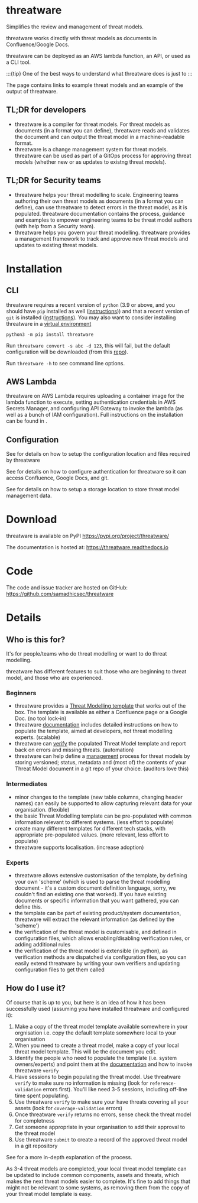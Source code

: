 # threatware
Simplifies the review and management of threat models.

threatware works directly with threat models as documents in Confluence/Google Docs.

threatware can be deployed as an AWS lambda function, an API, or used as a CLI tool.

:::{tip}
One of the best ways to understand what threatware does is just to [](./tryit.md)
:::

The [](./create/examples.md) page contains links to example threat models and an example of the output of threatware.

## TL;DR for developers
- threatware is a compiler for threat models.  For threat models as documents (in a format you can define), threatware reads and validates the document and can output the threat model in a machine-readable format.
- threatware is a change management system for threat models.  threatware can be used as part of a GitOps process for approving threat models (whether new or as updates to existng threat models).

## TL;DR for Security teams
- threatware helps your threat modelling to scale.  Engineering teams authoring their own threat models as documents (in a format you can define), can use threatware to detect errors in the threat model, as it is populated.  threatware documentation contains the process, guidance and examples to empower engineering teams to be threat model authors (with help from a Security team).
- threatware helps you govern your threat modelling.  threatware provides a management framework to track and approve new threat models and updates to existing threat models.

# Installation

## CLI

threatware requires a recent version of `python` (3.9 or above, and you should have `pip` installed as well ([instructions](https://pip.pypa.io/en/stable/installation/))) and that a recent version of `git` is installed ([instructions](https://git-scm.com/book/en/v2/Getting-Started-Installing-Git)).  You may also want to consider installing threatware in a [virtual environment](https://packaging.python.org/en/latest/tutorials/installing-packages/#creating-and-using-virtual-environments)

`python3 -m pip install threatware`

Run `threatware convert -s abc -d 123`, this will fail, but the default configuration will be downloaded (from this [repo](https://github.com/samadhicsec/threatware-config)).

Run `threatware -h` to see command line options.

## AWS Lambda

threatware on AWS Lambda requires uploading a container image for the lambda function to execute, setting authentication credentials in AWS Secrets Manager, and configuring API Gateway to invoke the lambda (as well as a bunch of IAM configuration).  Full instructions on the installation can be found in [](./configure/installation.md#aws-lambda).

## Configuration

See [](./configure/configuration.md) for details on how to setup the configuration location and files required by threatware

See [](./configure/authentication.md) for details on how to configure authentication for threatware so it can access Confluence, Google Docs, and git.

See [](./configure/management.md) for details on how to setup a storage location to store threat model management data.

# Download

threatware is available on PyPI <https://pypi.org/project/threatware/>

The documentation is hosted at: <https://threatware.readthedocs.io>

# Code

The code and issue tracker are hosted on GitHub: <https://github.com/samadhicsec/threatware>

# Details

## Who is this for?

It's for people/teams who do threat modelling or want to do threat modelling.

threatware has different features to suit those who are beginning to threat model, and those who are experienced.

### Beginners

- threatware provides a [Threat Modelling template](./create/template.md) that works out of the box.  The template is available as either a Confluence page or a Google Doc. (no tool lock-in)
- threatware [documentation](./create/overview.md) includes detailed instructions on how to populate the template, aimed at developers, not threat modelling experts. (scalable)
- threatware can [verify](./actions/verify.md) the populated Threat Model template and report back on errors and missing threats. (automation) 
- threatware can help define a [management](./configure/management.md) process for threat models by storing versioned; status, metadata and (most of) the contents of your Threat Model document in a git repo of your choice. (auditors love this)

### Intermediates

- minor changes to the template (new table columns, changing header names) can easily be supported to allow capturing relevant data for your organisation. (flexible)
- the basic Threat Modelling template can be pre-populated with common information relevant to different systems. (less effort to populate)
- create many different templates for different tech stacks, with appropriate pre-populated values. (more relevant, less effort to populate)
- threatware supports localisation. (increase adoption)

### Experts

- threatware allows extensive customisation of the template, by defining your own 'scheme' (which is used to parse the threat modelling document - it's a custom document definition language, sorry, we couldn't find an existing one that worked).  If you have existing documents or specific information that you want gathered, you can define this.
- the template can be part of existing product/system documentation, threatware will extract the relevant information (as defined by the 'scheme')
- the verification of the threat model is customisable, and defined in configuration files, which allows enabling/disabling verification rules, or adding additional rules
- the verification of the threat model is extensible (in python), as verification methods are dispatched via configuration files, so you can easily extend threatware by writing your own verifiers and updating configuration files to get them called

## How do I use it?

Of course that is up to you, but here is an idea of how it has been successfully used (assuming you have installed threatware and configured it):

1. Make a copy of the threat model template available somewhere in your orgnisation i.e. copy the default template somewhere local to your organisation
2. When you need to create a threat model, make a copy of your local threat model template.  This will be the document you edit.
3. Identify the people who need to populate the template (i.e. system owners/experts) and point them at the [documentation](./create/overview.md) and how to invoke threatware `verify`
4. Have sessions to begin populating the threat model.  Use threatware `verify` to make sure no information is missing (look for `reference-validation` errors first).  You'll like need 3-5 sessions, including off-line time spent populating.
5. Use threatware `verify` to make sure your have threats covering all your assets (look for `coverage-validation` errors)
6. Once threatware `verify` returns no errors, sense check the threat model for completness
7. Get someone appropriate in your organisation to add their approval to the threat model
8. Use threatware `submit` to create a record of the approved threat model in a git repository

See [](./create/overview.md#the-threat-modelling-process) for a more in-depth explanation of the process.

As 3-4 threat models are completed, your local threat model template can be updated to include common components, assets and threats, which makes the next threat models easier to complete.  It's fine to add things that might not be relevant to some systems, as removing them from the copy of your threat model template is easy.
